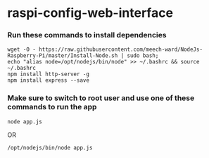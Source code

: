 # raspi-config-web-interface

### Run these commands to install dependencies  

```
wget -O - https://raw.githubusercontent.com/meech-ward/NodeJs-Raspberry-Pi/master/Install-Node.sh | sudo bash;
echo "alias node=/opt/nodejs/bin/node" >> ~/.bashrc && source ~/.bashrc
npm install http-server -g
npm install express --save
```

### Make sure to switch to root user and use one of these commands to run the app

```
node app.js
```
OR
```
/opt/nodejs/bin/node app.js
```

